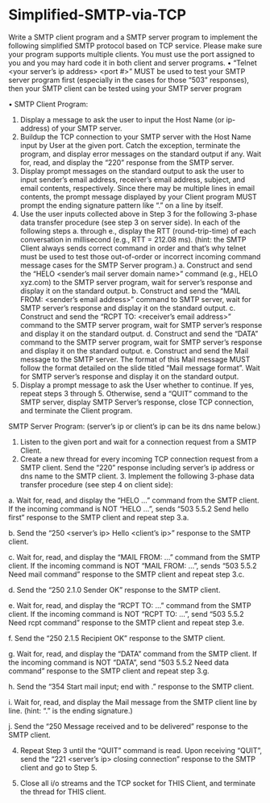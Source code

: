 # Simplified-SMTP-via-TCP


Write a SMTP client program and a SMTP server program to implement the following simplified SMTP protocol based on TCP service. Please make sure your program supports multiple clients. You must use the port assigned to you and you may hard code it in both client and server programs.
 •   “Telnet <your server’s ip address> <port #>” MUST be used to test your SMTP server program first (especially in the cases for
those “503” responses), then your SMTP client can be tested using your SMTP server program

•  SMTP Client Program:
1.  Display a message to ask the user to input the Host Name (or ip-address) of your SMTP server.
2.  Buildup the TCP connection to your SMTP server with the Host Name input by User at the given port. Catch the exception,
terminate the program, and display error messages on the standard output if any. Wait for, read, and display the “220” response from the SMTP server.
3.  Display prompt messages on the standard output to ask the user to input sender’s email address, receiver’s email address,
subject, and email contents, respectively.  Since there may be multiple lines in email contents, the prompt message displayed by your Client program MUST prompt the ending signature pattern like “.” on a line by itself.
4.  Use the user inputs collected above in Step 3 for the following 3-phase data transfer procedure (see step 3 on server side). In
each of the following steps a. through e., display the RTT (round-trip-time) of each conversation in millisecond (e.g., RTT = 212.08 ms). (hint: the SMTP Client always sends correct command in order and that’s why telnet must be used to test those out-of-order or incorrect incoming command message cases for the SMTP Server program.)
a.  Construct and send the “HELO <sender’s mail server domain name>” command (e.g., HELO xyz.com) to the SMTP server
program, wait for server’s response and display it on the standard output.
b.  Construct and send the “MAIL FROM: <sender’s email address>” command to SMTP server, wait for SMTP server’s
response and display it on the standard output.
c.  Construct and send the “RCPT TO: <receiver’s email address>” command to the SMTP server program, wait for SMTP
server’s response and display it on the standard output.
d.  Construct and send the “DATA” command to the SMTP server program, wait for SMTP server’s response and display it
on the standard output.
e.  Construct and send the Mail message to the SMTP server.  The format of this Mail message MUST follow the format
detailed on the slide titled “Mail message format”. Wait for SMTP server’s response and display it on the standard
output.
5.  Display a prompt message to ask the User whether to continue. If yes, repeat steps 3 through 5. Otherwise, send a “QUIT” command to the SMTP server, display SMTP Server’s response, close TCP connection, and terminate the Client program.



SMTP Server Program: (server’s ip or client’s ip can be its dns name below.)
1.  Listen to the given port and wait for a connection request from a SMTP Client.
2.  Create a new thread for every incoming TCP connection request from a SMTP client. Send the “220” response including
server’s ip address or dns name to the SMTP client. 3.  Implement the following 3-phase data transfer procedure (see step 4 on client side):

a. Wait for, read, and display the “HELO …” command from the SMTP client.  If the incoming command is NOT “HELO
…”, sends “503 5.5.2 Send hello first” response to the SMTP client and repeat step 3.a.

b.  Send the “250 <server’s ip> Hello <client’s ip>” response to the SMTP client.

c.  Wait for, read, and display the “MAIL FROM: …” command from the SMTP client.  If the incoming command is NOT
“MAIL FROM: …”, sends “503 5.5.2 Need mail command” response to the SMTP client and repeat step 3.c.

d.  Send the “250 2.1.0 Sender OK” response to the SMTP client.

e.  Wait for, read, and display the “RCPT TO: …” command from the SMTP client.  If the incoming command is NOT “RCPT
TO: …”, send “503 5.5.2 Need rcpt command” response to the SMTP client and repeat step 3.e.

f.  Send the “250 2.1.5 Recipient OK” response to the SMTP client.

g.  Wait for, read, and display the “DATA” command from the SMTP client.  If the incoming command is NOT “DATA”,
send “503 5.5.2 Need data command” response to the SMTP client and repeat step 3.g.

h.  Send the “354 Start mail input; end with <CRLF>.<CRLF>” response to the SMTP client.

i.   Wait for, read, and display the Mail message from the SMTP client line by line.  (hint: “.” is the ending signature.)

j.  Send the “250 Message received and to be delivered” response to the SMTP client.

  
4.  Repeat Step 3 until the “QUIT” command is read. Upon receiving “QUIT”, send the “221 <server’s ip> closing connection”
response to the SMTP client and go to Step 5. 
  
5.  Close all i/o streams and the TCP socket for THIS Client, and terminate the thread for THIS client.
